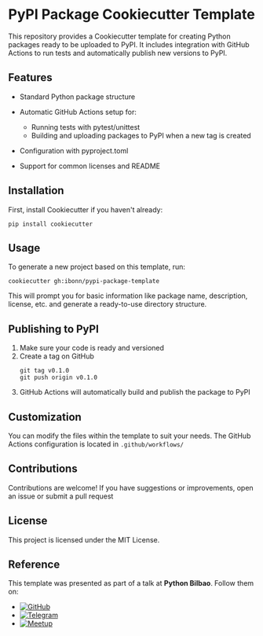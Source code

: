 # PyPI Package Cookiecutter Template

This repository provides a Cookiecutter template for creating Python packages ready to be uploaded to PyPI. It includes integration with GitHub Actions to run tests and automatically publish new versions to PyPI.

## Features
* Standard Python package structure
* Automatic GitHub Actions setup for:
    * Running tests with pytest/unittest
    * Building and uploading packages to PyPI when a new tag is created

* Configuration with pyproject.toml
* Support for common licenses and README

## Installation
First, install Cookiecutter if you haven't already:
```
pip install cookiecutter
```

## Usage
To generate a new project based on this template, run:
```
cookiecutter gh:ibonn/pypi-package-template
```
This will prompt you for basic information like package name, description, license, etc. and generate a ready-to-use directory structure.

## Publishing to PyPI
1. Make sure your code is ready and versioned
2. Create a tag on GitHub
    ```
    git tag v0.1.0
    git push origin v0.1.0
    ```
3. GitHub Actions will automatically build and publish the package to PyPI

## Customization
You can modify the files within the template to suit your needs. The GitHub Actions configuration is located in `.github/workflows/`

## Contributions
Contributions are welcome! If you have suggestions or improvements, open an issue or submit a pull request

## License
This project is licensed under the MIT License.

## Reference
This template was presented as part of a talk at **Python Bilbao**. Follow them on:
* [![GitHub](https://img.shields.io/badge/GitHub-%23181717.svg?style=flat&logo=github&logoColor=white)](https://github.com/pythonbilbao)
* [![Telegram](https://img.shields.io/badge/Telegram-%2326A5E4.svg?style=flat&logo=telegram&logoColor=white)](https://t.me/pythonbilbao)
* [![Meetup](https://img.shields.io/badge/Meetup-%23ED1C40.svg?style=flat&logo=meetup&logoColor=white)](https://www.meetup.com/python-bilbao/)
